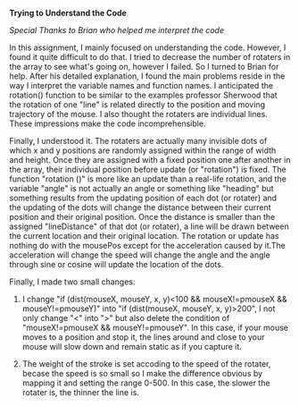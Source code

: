 **Trying to Understand the Code**

*Special Thanks to Brian who helped me interpret the code*

In this assignment, I mainly focused on understanding the code. However, I found it quite difficult to do that. I tried to decrease the number of rotaters in the array to see what's going on, however I failed. So I turned to Brian for help. After his detailed explanation, I found the main problems reside in the way I interpret the variable names and function names. I anticipated the rotation() function to be similar to the examples professor Sherwood that the rotation of one "line" is related directly to the position and moving trajectory of the mouse. I also  thought the rotaters are individual lines. These impressions make the code incomprehensible. 

Finally, I understood it. The rotaters are actually many invisible dots of which x and y positions are randomly assigned within the range of width and height. Once they are assigned with a fixed position one after another in the array, their individual position before update (or "rotation") is fixed. The function "rotation ()" is more like an update than a real-life rotation, and the variable "angle" is not actually an angle or something like "heading" but something results from the updating position of each dot (or rotater) and the updating of the dots will change the distance between their current position and their original position. Once the distance is smaller than the assigned "lineDistance" of that dot (or rotater), a line will be drawn between the current location and their original location. The rotation or update has nothing do with the mousePos except for the acceleration caused by it.The acceleration will change the speed will change the angle and the angle through sine or cosine will update the location of the dots. 

Finally, I made two small changes:

1. I change "if (dist(mouseX, mouseY, x, y)<100 && mouseX!=pmouseX && mouseY!=pmouseY)" into "if (dist(mouseX, mouseY, x, y)>200", I not only change "<" into ">" but also delete the condition of "mouseX!=pmouseX && mouseY!=pmouseY". In this case, if your mouse moves to a position and stop it, the lines around and close to your mouse will slow down and remain static as if you capture it.

2. The weight of the stroke is set accoding to the speed of the rotater, becase the speed is so small so I make the difference obvious by mapping it and setting the range 0-500. In this case, the slower the rotater is, the thinner the line is.



